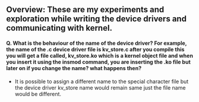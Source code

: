 ## Overview: These are my experiments and exploration while writing the device drivers and communicating with kernel.

#### Q. What is the behaviour of the name of the device driver? For example, the name of the .c device driver file is kv_store.c after you compile this you will get a file called, kv_store.ko which is a kernel object file and when you insert it using the insmod command, you are inserting the .ko file but later on if you change the name? what happens then?
- It is possible to assign a different name to the special character file but the device driver kv_store name would remain same just the file name would be different.
